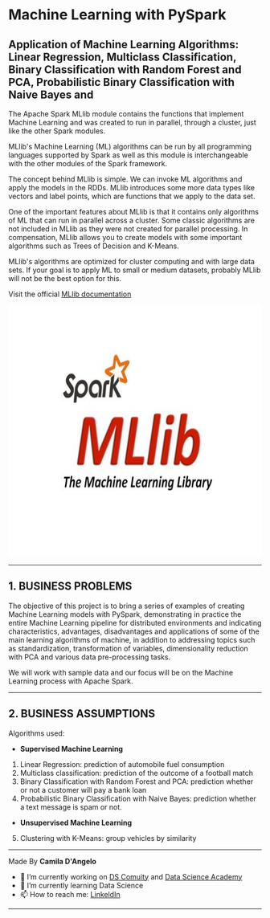 # **Machine Learning with PySpark**

## Application of Machine Learning Algorithms: Linear Regression, Multiclass Classification, Binary Classification with Random Forest and PCA, Probabilistic Binary Classification with Naive Bayes and

The Apache Spark MLlib module contains the functions that implement Machine Learning
and was created to run in parallel, through a cluster, just like the other
Spark modules.

MLlib's Machine Learning (ML) algorithms can be run by all
programming languages supported by Spark as well as this module is interchangeable with
the other modules of the Spark framework.

The concept behind MLlib is simple. We can invoke ML algorithms and apply the
models in the RDDs. MLlib introduces some more data types like vectors and label points, which are functions
that we apply to the data set.

One of the important features about MLlib is that it contains only algorithms
of ML that can run in parallel across a cluster. Some classic algorithms
are not included in MLlib as they were not created for parallel processing. In
compensation, MLlib allows you to create models with some important algorithms such as Trees
of Decision and K-Means.

MLlib's algorithms are optimized for cluster computing and with large
data sets. If your goal is to apply ML to small or medium datasets,
probably MLlib will not be the best option for this.

Visit the official [MLlib documentation](https://spark.apache.org/docs/latest/ml-guide.html)

<div align="center">
<p float="left">
    <img src="/images/mllib.jpeg" width="800" height="500"/>
</p>
</div>

***
## 1. BUSINESS PROBLEMS

The objective of this project is to bring a series of examples of creating Machine Learning models with PySpark, demonstrating in practice the entire Machine Learning pipeline for distributed environments and indicating characteristics, advantages, disadvantages and applications of some of the main learning algorithms of machine, in addition to addressing topics such as standardization, transformation of variables, dimensionality reduction with PCA and various data pre-processing tasks.

We will work with sample data and our focus will be on the Machine Learning process with Apache Spark.

***
## 2. BUSINESS ASSUMPTIONS

Algorithms used:

* **Supervised Machine Learning**
1. Linear Regression: prediction of automobile fuel consumption
2. Multiclass classification: prediction of the outcome of a football match
3. Binary Classification with Random Forest and PCA: prediction whether or not a customer will pay a bank loan
4. Probabilistic Binary Classification with Naive Bayes: prediction whether a text message is spam or not.

* **Unsupervised Machine Learning**
5. Clustering with K-Means: group vehicles by similarity

***
Made By **Camila D'Angelo**

- 🔭 I’m currently working on [DS Comuity](https://www.comunidadedatascience.com/) and [Data Science Academy](https://www.datascienceacademy.com.br/bundle/formacao-cientista-de-dados)
- 🌱 I’m currently learning Data Science
- 📫 How to reach me:  [LinkeldIn](https://www.linkedin.com/in/camiladangelotempesta/)

***
